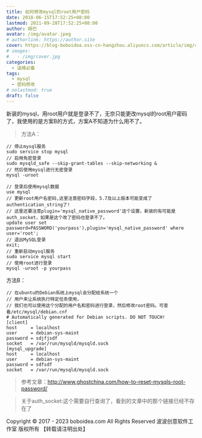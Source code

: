 ```yaml
---
title: 如何修改mysql的root用户密码
date: 2018-06-15T17:52:25+08:00
lastmod: 2021-09-28T17:52:25+08:00
author: 胡巴
avatar: /img/avatar.jpeg
# authorlink: https://author.site
cover: https://blog-boboidea.oss-cn-hangzhou.aliyuncs.com/article/img/cover.jpg
# images:
#   - /img/cover.jpg
categories:
  - 运维必备
tags:
  - mysql
  - 密码修改
# nolastmod: true
draft: false
---
```


新装的mysql，用root用户就是登录不了，无奈只能更改mysql的root用户密码了，我使用的是方案B的方式，方案A不知道为什么用不了。

<!--more-->

> 方法A：
```
// 停止mysql服务
sudo service stop mysql
// 启用免密登录
sudo mysqld_safe --skip-grant-tables --skip-networking &
// 然后使用mysql进行无密登录
mysql -uroot

// 登录后使用mysql数据
use mysql
// 更新root用户名密码,这里注意密码字段，5.7及以上版本可能变成了authentication_string了!
// 这里还要注意plugin='mysql_native_password'这个设置，新装的有可能是auth_socket，如果是这个改了密码也登录不了。
update user set password=PASSWORD('yourpass'),plugin='mysql_native_password' where user='root';
// 退出MySQL登录
exit;
// 重新启动mysql服务
sudo service mysql start
// 使用root进行登录
mysql -uroot -p yourpass
```

方法B：

```
// 在ubuntu的Debian系统上mysql会分配给系统一个
// 用户来让系统执行特定任务使用，
// 我们也可以使用这个分配的用户名和密码进行登录，然后修改root密码。可查看/etc/mysql/debian.cnf
# Automatically generated for Debian scripts. DO NOT TOUCH!
[client]
host     = localhost
user     = debian-sys-maint
password = sdjfjsdf
socket   = /var/run/mysqld/mysqld.sock
[mysql_upgrade]
host     = localhost
user     = debian-sys-maint
password = sdfsdf
socket   = /var/run/mysqld/mysqld.sock
```

> 参考文章：http://www.ghostchina.com/how-to-reset-mysqls-root-password/

> 关于auth_socket:这个需要自行查询了，看到的文章中的那个链接已经不存在了

<!--declare-declare-->

Copyright &copy; 2017 - 2023 boboidea.com All Rights Reserved 波波创意软件工作室 版权所有 【转载请注明出处】
